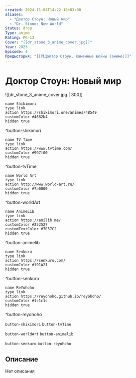 ```yaml
---
created: 2024-11-04T14:22:18+03:00
aliases:
  - "Доктор Стоун: Новый мир"
  - "Dr. Stone: New World"
Status: drop
Type: anime
Rating: PG-13
Cover: "[[dr_stone_3_anime_cover.jpg]]"
Year: 2023
Episode: 4
Предыстория: "[[⛩️Доктор Стоун. Каменные войны (аниме)]]"
---
```


# Доктор Стоун: Новый мир

![[dr_stone_3_anime_cover.jpg | 300]]

```button
name Shikimori
type link
action https://shikimori.one/animes/48549
customColor #4682b4
hidden true
```
^button-shikimori

```button
name TV Time
type link
action https://www.tvtime.com/
customColor #997f00
hidden true
```
^button-tvTime

```button
name World Art
type link
action http://www.world-art.ru/
customColor #7a0000
hidden true
```
^button-worldArt

```button
name AnimeLib
type link
action https://anilib.me/
customColor #252527
customTextColor #7E57C2
hidden true
```
^button-animelib

```button
name Senkuro
type link
action https://senkuro.com/
customColor #191A21
hidden true
```
^button-senkuro

```button
name ReYohoho
type link
action https://reyohoho.github.io/reyohoho/
customColor #1c1c1c
hidden true
```
^button-reyohoho

`button-shikimori` `button-tvTime`

`button-worldArt` `button-animelib`

`button-senkuro` `button-reyohoho`

## Описание

Нет описания
